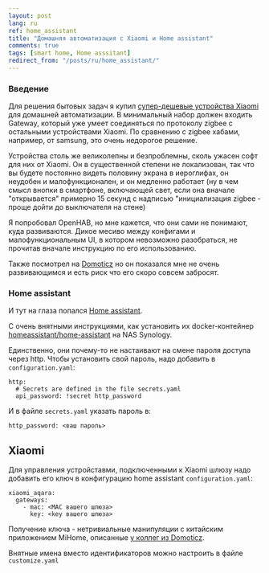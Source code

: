 ```yaml
---
layout: post
lang: ru
ref: home_assistant
title: "Домашняя автоматизация с Xiaomi и Home assistant"
comments: true
tags: [smart home, Home asssitant]
redirect_from: "/posts/ru/home_assistant/"
---
```


### Введение

Для решения бытовых задач я купил [супер-дешевые устройства Xiaomi](https://www.aliexpress.com/wholesale?catId=0&initiative_id=SB_20180324195405&SearchText=xiaomi+mi+home)
для домашней автоматизации.
В минимальный набор должен входить Gateway, который уже умеет соединяться по протоколу zigbee
с остальными устройствами Xiaomi.
По сравнению с zigbee хабами, например, от samsung, это очень недорогое решение.


Устройства столь же великолепны и безпроблемны, сколь ужасен софт для них от Xiaomi.
Он в существенной степени не локализован, так что вы будете постоянно видеть половину экрана в иероглифах, он
неудобен и малофункционален, и он медленно работает (ну в чем смысл внопки в смартфоне, включающей свет,
если она вначале "открывается" примерно 15 секунд с надписью "инициализация zigbee - проще дойти до выключателя 
на стене)

Я попробовал OpenHAB, но мне кажется, что они сами не понимают, куда развиваются.
Дикое месиво между конфигами и малофункциональным UI, в котором невозможно разобраться, не прочитав 
вначале инструкцию по его использованию.

Также посмотрел на [Domoticz](https://www.domoticz.com/wiki/Main_Page) но он показался мне
не очень развивающимся и есть риск что его скоро совсем забросят.


### Home assistant
И тут на глаза попался [Home assistant](https://www.home-assistant.io).

С очень внятными инструкциями, как установить их docker-контейнер
[homeassistant/home-assistant](https://www.home-assistant.io/docs/installation/docker/) на NAS Synology.

Единственно, они почему-то не настаивают на смене пароля доступа
через http. Чтобы установить свой пароль, надо добавить в `configuration.yaml`:

    http:
      # Secrets are defined in the file secrets.yaml
      api_password: !secret http_password

И в файле `secrets.yaml` указать пароль в:

    http_password: <ваш пароль>

## Xiaomi

Для управления устройставми, подключенными к Xiaomi шлюзу надо добавить его ключ в конфигурацию
home assistant `configuration.yaml`:

    xiaomi_aqara:
      gateways:
        - mac: <MAC вашего шлюза>
          key: <key вашего шлюза>
          
          
Получение ключа - нетривиальные манипуляции с китайским приложением MiHome, описанные 
[у коллег из Domoticz](https://www.domoticz.com/wiki/Xiaomi_Gateway_(Aqara)#Adding_the_Xiaomi_Gateway_to_Domoticz).

Внятные имена вместо идентификаторов можно настроить в файле `customize.yaml`